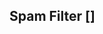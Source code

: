 <!-- Add Font Awesome link in HTML comment -->
<link rel="stylesheet" href="https://cdnjs.cloudflare.com/ajax/libs/font-awesome/6.5.2/css/all.min.css" />

## Spam Filter [![<i class="fa-solid fa-arrow-up-right-from-square"></i>](https://spam13byharsh.streamlit.app/)]

